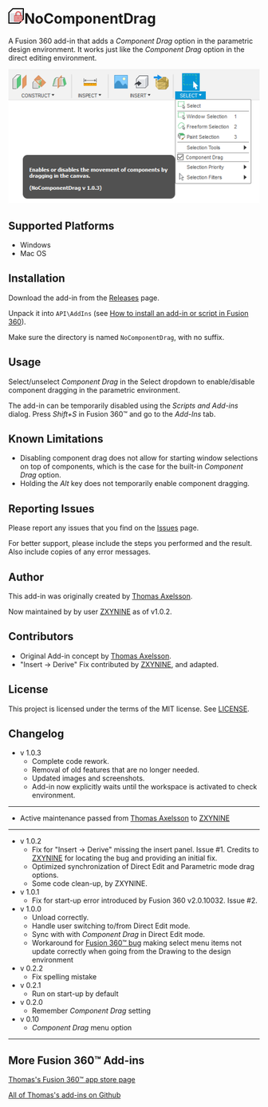 # ![](resources/logo/32x32.png)NoComponentDrag

A Fusion 360 add-in that adds a *Component Drag* option in the parametric design environment. It works just like the *Component Drag* option in the direct editing environment.

![Screenshot](screenshot.png)

## Supported Platforms

* Windows
* Mac OS

## Installation

Download the add-in from the [Releases](https://github.com/thomasa88/NoComponentDrag/releases) page.

Unpack it into `API\AddIns` (see [How to install an add-in or script in Fusion 360](https://knowledge.autodesk.com/support/fusion-360/troubleshooting/caas/sfdcarticles/sfdcarticles/How-to-install-an-ADD-IN-and-Script-in-Fusion-360.html)).

Make sure the directory is named `NoComponentDrag`, with no suffix.

## Usage

Select/unselect *Component Drag* in the Select dropdown to enable/disable component dragging in the parametric environment.

The add-in can be temporarily disabled using the *Scripts and Add-ins* dialog. Press *Shift+S* in Fusion 360™ and go to the *Add-Ins* tab.

## Known Limitations

* Disabling component drag does not allow for starting window selections on top of components, which is the case for the built-in *Component Drag* option.
* Holding the *Alt* key does not temporarily enable component dragging.

## Reporting Issues

Please report any issues that you find on the [Issues](https://github.com/ZXYNINE/NoComponentDrag/issues) page.

For better support, please include the steps you performed and the result. Also include copies of any error messages.

## Author

This add-in was originally created by [Thomas Axelsson](https://github.com/thomasa88).

Now maintained by by user [ZXYNINE](https://github.com/Zxynine) as of v1.0.2.

## Contributors
* Original Add-in concept by [Thomas Axelsson](https://github.com/thomasa88).
* "Insert -> Derive" Fix contributed by [ZXYNINE](https://github.com/Zxynine), and adapted.

## License

This project is licensed under the terms of the MIT license. See [LICENSE](LICENSE).

## Changelog

* v 1.0.3
  * Complete code rework.
  * Removal of old features that are no longer needed.
  * Updated images and screenshots.
  * Add-in now explicitly waits until the workspace is activated to check environment.
---
* Active maintenance passed from [Thomas Axelsson](https://github.com/thomasa88) to [ZXYNINE](https://github.com/Zxynine)
---
* v 1.0.2
  * Fix for "Insert -> Derive" missing the insert panel. Issue #1. Credits to [ZXYNINE](https://github.com/Zxynine) for locating the bug and providing an initial fix.
  * Optimized synchronization of Direct Edit and Parametric mode drag options.
  * Some code clean-up, by ZXYNINE.
* v 1.0.1
  * Fix for start-up error introduced by Fusion 360 v2.0.10032. Issue #2.
* v 1.0.0
  * Unload correctly.
  * Handle user switching to/from Direct Edit mode.
  * Sync with with *Component Drag* in Direct Edit mode.
  * Workaround for [Fusion 360™ bug](https://forums.autodesk.com/t5/fusion-360-api-and-scripts/api-bug-application-documentactivated-event-do-not-raise/m-p/9020750) making select menu items not update correctly when going from the Drawing to the design environment
* v 0.2.2
  * Fix spelling mistake
* v 0.2.1
  * Run on start-up by default
* v 0.2.0
  * Remember *Component Drag* setting
* v 0.10
  * *Component Drag* menu option
---  
## More Fusion 360™ Add-ins

[Thomas's Fusion 360™ app store page](https://apps.autodesk.com/en/Publisher/PublisherHomepage?ID=JLH9M8296BET)

[All of Thomas's add-ins on Github](https://github.com/topics/fusion-360?q=user%3Athomasa88)
